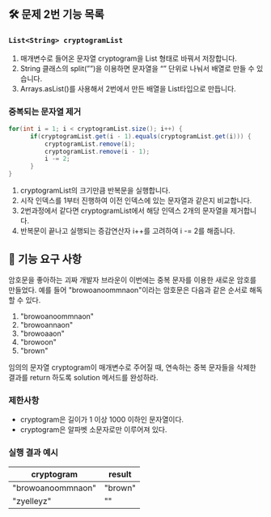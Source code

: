 ## 🛠️ 문제 2번 기능 목록

### `List<String> cryptogramList`

1. 매개변수로 들어온 문자열 cryptogram을 List 형태로 바꿔서 저장합니다.
2. String 클래스의 split(””)을 이용하면 문자열을 “” 단위로 나눠서 배열로 만들 수 있습니다.
3. Arrays.asList()를 사용해서 2번에서 만든 배열을 List타입으로 만듭니다.

### 중복되는 문자열 제거

```java
for(int i = 1; i < cryptogramList.size(); i++) {
	  if(cryptogramList.get(i - 1).equals(cryptogramList.get(i))) {
	      cryptogramList.remove(i);
	      cryptogramList.remove(i - 1);
	      i -= 2;
	  }
}
```

1. cryptogramList의 크기만큼 반복문을 실행합니다.
2. 시작 인덱스를 1부터 진행하여 이전 인덱스에 있는 문자열과 같은지 비교합니다.
3. 2번과정에서 같다면 cryptogramList에서 해당 인덱스 2개의 문자열을 제거합니다.
4. 반복문이 끝나고 실행되는 증감연산자 i++를 고려하여 i -= 2를 해줍니다.


## 🚀 기능 요구 사항

암호문을 좋아하는 괴짜 개발자 브라운이 이번에는 중복 문자를 이용한 새로운 암호를 만들었다. 예를 들어 "browoanoommnaon"이라는 암호문은 다음과 같은 순서로 해독할 수 있다.

1. "browoanoommnaon"
2. "browoannaon"
3. "browoaaon"
4. "browoon"
5. "brown"

임의의 문자열 cryptogram이 매개변수로 주어질 때, 연속하는 중복 문자들을 삭제한 결과를 return 하도록 solution 메서드를 완성하라.

### 제한사항

- cryptogram은 길이가 1 이상 1000 이하인 문자열이다.
- cryptogram은 알파벳 소문자로만 이루어져 있다.

### 실행 결과 예시

| cryptogram | result |
| --- | --- |
| "browoanoommnaon" | "brown" |
| "zyelleyz" | "" |
